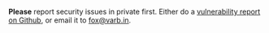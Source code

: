 **Please** report security issues in private first.
Either do a [vulnerability report on Github](https://github.com/Varbin/devicepasswords/security/advisories/new),
or email it to fox@varb.in.